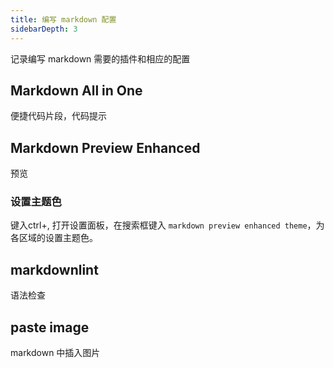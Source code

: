 ```yaml
---
title: 编写 markdown 配置
sidebarDepth: 3
---
```


记录编写 markdown 需要的插件和相应的配置

## Markdown All in One

便捷代码片段，代码提示

## Markdown Preview Enhanced

预览

### 设置主题色

键入ctrl+, 打开设置面板，在搜索框键入 `markdown preview enhanced theme`，为各区域的设置主题色。

## markdownlint

语法检查

## paste image

markdown 中插入图片